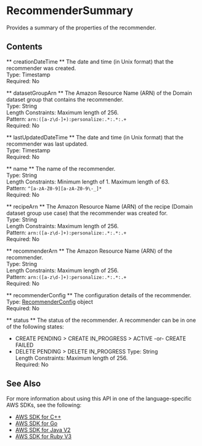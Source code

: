 # RecommenderSummary<a name="API_RecommenderSummary"></a>

Provides a summary of the properties of the recommender\.

## Contents<a name="API_RecommenderSummary_Contents"></a>

 ** creationDateTime **   <a name="personalize-Type-RecommenderSummary-creationDateTime"></a>
The date and time \(in Unix format\) that the recommender was created\.  
Type: Timestamp  
Required: No

 ** datasetGroupArn **   <a name="personalize-Type-RecommenderSummary-datasetGroupArn"></a>
The Amazon Resource Name \(ARN\) of the Domain dataset group that contains the recommender\.  
Type: String  
Length Constraints: Maximum length of 256\.  
Pattern: `arn:([a-z\d-]+):personalize:.*:.*:.+`   
Required: No

 ** lastUpdatedDateTime **   <a name="personalize-Type-RecommenderSummary-lastUpdatedDateTime"></a>
The date and time \(in Unix format\) that the recommender was last updated\.  
Type: Timestamp  
Required: No

 ** name **   <a name="personalize-Type-RecommenderSummary-name"></a>
The name of the recommender\.  
Type: String  
Length Constraints: Minimum length of 1\. Maximum length of 63\.  
Pattern: `^[a-zA-Z0-9][a-zA-Z0-9\-_]*`   
Required: No

 ** recipeArn **   <a name="personalize-Type-RecommenderSummary-recipeArn"></a>
The Amazon Resource Name \(ARN\) of the recipe \(Domain dataset group use case\) that the recommender was created for\.  
Type: String  
Length Constraints: Maximum length of 256\.  
Pattern: `arn:([a-z\d-]+):personalize:.*:.*:.+`   
Required: No

 ** recommenderArn **   <a name="personalize-Type-RecommenderSummary-recommenderArn"></a>
The Amazon Resource Name \(ARN\) of the recommender\.  
Type: String  
Length Constraints: Maximum length of 256\.  
Pattern: `arn:([a-z\d-]+):personalize:.*:.*:.+`   
Required: No

 ** recommenderConfig **   <a name="personalize-Type-RecommenderSummary-recommenderConfig"></a>
The configuration details of the recommender\.  
Type: [RecommenderConfig](API_RecommenderConfig.md) object  
Required: No

 ** status **   <a name="personalize-Type-RecommenderSummary-status"></a>
The status of the recommender\. A recommender can be in one of the following states:  
+ CREATE PENDING > CREATE IN\_PROGRESS > ACTIVE \-or\- CREATE FAILED
+ DELETE PENDING > DELETE IN\_PROGRESS
Type: String  
Length Constraints: Maximum length of 256\.  
Required: No

## See Also<a name="API_RecommenderSummary_SeeAlso"></a>

For more information about using this API in one of the language\-specific AWS SDKs, see the following:
+  [ AWS SDK for C\+\+](https://docs.aws.amazon.com/goto/SdkForCpp/personalize-2018-05-22/RecommenderSummary) 
+  [ AWS SDK for Go](https://docs.aws.amazon.com/goto/SdkForGoV1/personalize-2018-05-22/RecommenderSummary) 
+  [ AWS SDK for Java V2](https://docs.aws.amazon.com/goto/SdkForJavaV2/personalize-2018-05-22/RecommenderSummary) 
+  [ AWS SDK for Ruby V3](https://docs.aws.amazon.com/goto/SdkForRubyV3/personalize-2018-05-22/RecommenderSummary) 
